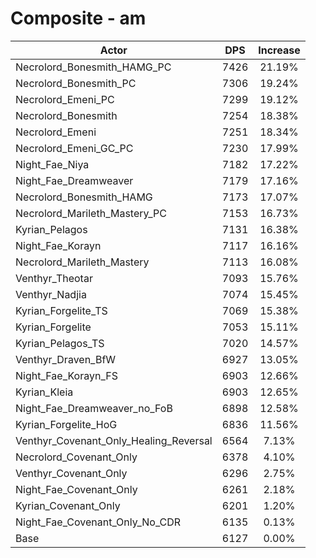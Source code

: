 # Composite - am
| Actor | DPS | Increase |
|---|:---:|:---:|
|Necrolord_Bonesmith_HAMG_PC|7426|21.19%|
|Necrolord_Bonesmith_PC|7306|19.24%|
|Necrolord_Emeni_PC|7299|19.12%|
|Necrolord_Bonesmith|7254|18.38%|
|Necrolord_Emeni|7251|18.34%|
|Necrolord_Emeni_GC_PC|7230|17.99%|
|Night_Fae_Niya|7182|17.22%|
|Night_Fae_Dreamweaver|7179|17.16%|
|Necrolord_Bonesmith_HAMG|7173|17.07%|
|Necrolord_Marileth_Mastery_PC|7153|16.73%|
|Kyrian_Pelagos|7131|16.38%|
|Night_Fae_Korayn|7117|16.16%|
|Necrolord_Marileth_Mastery|7113|16.08%|
|Venthyr_Theotar|7093|15.76%|
|Venthyr_Nadjia|7074|15.45%|
|Kyrian_Forgelite_TS|7069|15.38%|
|Kyrian_Forgelite|7053|15.11%|
|Kyrian_Pelagos_TS|7020|14.57%|
|Venthyr_Draven_BfW|6927|13.05%|
|Night_Fae_Korayn_FS|6903|12.66%|
|Kyrian_Kleia|6903|12.65%|
|Night_Fae_Dreamweaver_no_FoB|6898|12.58%|
|Kyrian_Forgelite_HoG|6836|11.56%|
|Venthyr_Covenant_Only_Healing_Reversal|6564|7.13%|
|Necrolord_Covenant_Only|6378|4.10%|
|Venthyr_Covenant_Only|6296|2.75%|
|Night_Fae_Covenant_Only|6261|2.18%|
|Kyrian_Covenant_Only|6201|1.20%|
|Night_Fae_Covenant_Only_No_CDR|6135|0.13%|
|Base|6127|0.00%|
